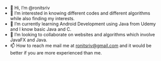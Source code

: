 - 👋 Hi, I’m @ronitsriv
- 👀 I’m interested in knowing different codes and different algorithms while also finding my interests.
- 🌱 I’m currently learning Android Development using Java from Udemy and I know basic Java and C.
- 💞️ I’m looking to collaborate on websites and algorithms which involve JavaFX and Java.
- 📫 How to reach me mail me at ronitsriv@gmail.com and it would be better if you are more experienced than me.

<!---
ronitsriv/ronitsriv is a ✨ special ✨ repository because its `README.md` (this file) appears on your GitHub profile.
You can click the Preview link to take a look at your changes.
--->
